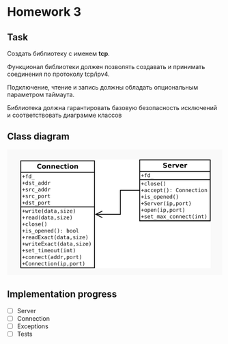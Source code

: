 # Homework 3

## Task

Создать библиотеку с именем **tcp**.

Функционал библиотеки должен позволять создавать и принимать соединения по протоколу tcp/ipv4.

Подключение, чтение и запись должны обладать опциональным параметром таймаута.

Библиотека должна гарантировать базовую безопасность исключений и соответствовать диаграмме классов

## Class diagram

![Class diagram](./images/pic.png)

## Implementation progress

- [ ] Server
- [ ] Connection
- [ ] Exceptions
- [ ] Tests
